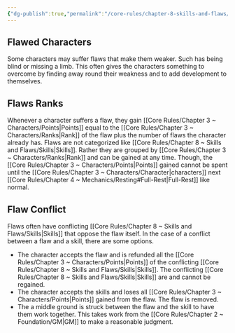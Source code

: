 ```yaml
---
{"dg-publish":true,"permalink":"/core-rules/chapter-8-skills-and-flaws/flaws/"}
---
```


## Flawed Characters
Some characters may suffer flaws that make them weaker. Such has being blind or missing a limb. This often gives the characters something to overcome by finding away round their weakness and to add development to themselves.

## Flaws Ranks
Whenever a character suffers a flaw, they gain [[Core Rules/Chapter 3 ~ Characters/Points\|Points]] equal to the [[Core Rules/Chapter 3 ~ Characters/Ranks\|Rank]] of the flaw plus the number of flaws the character already has. Flaws are not categorized like [[Core Rules/Chapter 8 ~ Skills and Flaws/Skills\|Skills]]. Rather they are grouped by [[Core Rules/Chapter 3 ~ Characters/Ranks\|Rank]] and can be gained at any time. Though, the [[Core Rules/Chapter 3 ~ Characters/Points\|Points]] gained cannot be spent until the [[Core Rules/Chapter 3 ~ Characters/Character\|characters]] next [[Core Rules/Chapter 4 ~ Mechanics/Resting#Full-Rest\|Full-Rest]] like normal.

## Flaw Conflict
Flaws often have conflicting [[Core Rules/Chapter 8 ~ Skills and Flaws/Skills\|Skills]] that oppose the flaw itself. In the case of a conflict between a flaw and a skill, there are some options.
- The character accepts the flaw and is refunded all the [[Core Rules/Chapter 3 ~ Characters/Points\|Points]] of the conflicting [[Core Rules/Chapter 8 ~ Skills and Flaws/Skills\|Skills]]. The conflicting [[Core Rules/Chapter 8 ~ Skills and Flaws/Skills\|Skills]] are and cannot be regained.
- The character accepts the skills and loses all [[Core Rules/Chapter 3 ~ Characters/Points\|Points]] gained from the flaw. The flaw is removed.
- The a middle ground is struck between the flaw and the skill to have them work together. This takes work from the [[Core Rules/Chapter 2 ~ Foundation/GM\|GM]] to make a reasonable judgment.